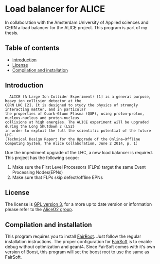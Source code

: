 # Load balancer for ALICE
In collaboration with the Amsterdam University of Applied sciences and CERN a load balancer for the ALICE project.
This program is part of my thesis.

## Table of contents
* [Introduction](#introduction)
* [License](#license)
* [Compilation and installation](#compilation-and-installation)



## Introduction
```
  ALICE (A Large Ion Collider Experiment) [1] is a general purpose, heavy ion collision detector at the
CERN LHC [2]. It is designed to study the physics of strongly interacting matter, and in particular
the properties of Quark-Gluon Plasma (QGP), using proton-proton, nucleus-nucleus and proton-nucleus
collisions at high energies. The ALICE experiment will be upgraded during the Long Shutdown 2 (LS2)
in order to exploit the full the scientific potential of the future LHC.
(Technical Design Report for the Upgrade of the Online–Offline Computing System, The Alice Collaboration, June 2 2014, p. 1)
```
Due the impediment upgrade of the LHC, a new load balancer is required. This project has the following scope:
1. Make sure the First Level Processors (FLPs) target the same Event Processing Nodes(EPNs)
1. Make sure that FLPs skip defect/offline EPNs

## License 
The license is [GPL version 3](LICENSE.md), for a more up to date version or information please refer to the [AliceO2 group](https://github.com/AliceO2Group).

## Compilation and installation
This program requires you to install [FairRoot](https://fairroot.gsi.de/). Just follow the regular installation instructions.
The proper configuration for [FairSoft](https://github.com/FairRootGroup/FairSoft) is to enable debug without optimization and geant4.
Since FairSoft comes with it's own version of Boost, this program will set the boost root to use the same as FairSoft.

